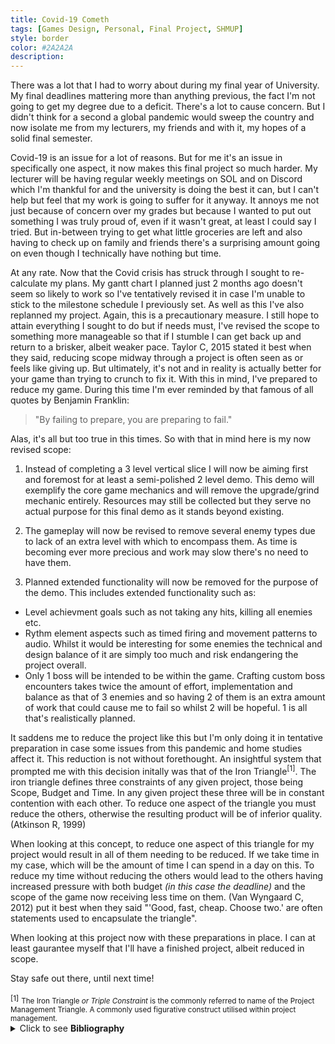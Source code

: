```yaml
---
title: Covid-19 Cometh
tags: [Games Design, Personal, Final Project, SHMUP]
style: border
color: #2A2A2A
description: 
---
```


There was a lot that I had to worry about during my final year of University. My final deadlines mattering more than anything previous, the fact I'm not going to get my degree due to a deficit. There's a lot to cause concern. But I didn't think for a second a global pandemic would sweep the country and now isolate me from my lecturers, my friends and with it, my hopes of a solid final semester.

Covid-19 is an issue for a lot of reasons. But for me it's an issue in specifically one aspect, it now makes this final project so much harder. My lecturer will be having regular weekly meetings on SOL and on Discord which I'm thankful for and the university is doing the best it can, but I can't help but feel that my work is going to suffer for it anyway. It annoys me not just because of concern over my grades but because I wanted to put out something I was truly proud of, even if it wasn't great, at least I could say I tried. But in-between trying to get what little groceries are left and also having to check up on family and friends there's a surprising amount going on even though I technically have nothing but time.

At any rate. Now that the Covid crisis has struck through I sought to re-calculate my plans. My gantt chart I planned just 2 months ago doesn't seem so likely to work so I've tentatively revised it in case I'm unable to stick to the milestone schedule I previously set. As well as this I've also replanned my project. Again, this is a precautionary measure. I still hope to attain everything I sought to do but if needs must, I've revised the scope to something more manageable so that if I stumble I can get back up and return to a brisker, albeit weaker pace.  Taylor C, 2015 stated it best when they said, reducing scope midway through a project is often seen as or feels like giving up. But ultimately, it's not and in reality is actually better for your game than trying to crunch to fix it. With this in mind, I've prepared to reduce my game. During this time I'm ever reminded by that famous of all quotes by Benjamin Franklin:

> "By failing to prepare, you are preparing to fail."

Alas, it's all but too true in this times. So with that in mind here is my now revised scope:

1. Instead of completing a 3 level vertical slice I will now be aiming first and foremost for at least a semi-polished 2 level demo. This demo will exemplify the core game mechanics and will remove the upgrade/grind mechanic entirely. Resources may still be collected but they serve no actual purpose for this final demo as it stands beyond existing.

2. The gameplay will now be revised to remove several enemy types due to lack of an extra level with which to encompass them. As time is becoming ever more precious and work may slow there's no need to have them.

3. Planned extended functionality will now be removed for the purpose of the demo. This includes extended functionality such as:
- Level achievment goals such as not taking any hits, killing all enemies etc.
- Rythm element aspects such as timed firing and movement patterns to audio. Whilst it would be interesting for some enemies the technical and design balance of it are simply too much and risk endangering the project overall.
- Only 1 boss will be intended to be within the game. Crafting custom boss encounters takes twice the amount of effort, implementation and balance as that of 3 enemies and so having 2 of them is an extra amount of work that could cause me to fail so whilst 2 will be hopeful. 1 is all that's realistically planned.

It saddens me to reduce the project like this but I'm only doing it in tentative preparation in case some issues from this pandemic and home studies affect it. This reduction is not without forethought. An insightful system that prompted me with this decision initally was that of the Iron Triangle<sup>[1]</sup>. The iron triangle defines three constraints of any given project, those being Scope, Budget and Time. In any given project these three will be in constant contention with each other. To reduce one aspect of the triangle you must reduce the others, otherwise the resulting product will be of inferior quality. (Atkinson R, 1999)

When looking at this concept, to reduce one aspect of this triangle for my project would result in all of them needing to be reduced. If we take time in my case, which will be the amount of time I can spend in a day on this. To reduce my time without reducing the others would lead to the others having increased pressure with both budget _(in this case the deadline)_ and the scope of the game now receiving less time on them. (Van Wyngaard C, 2012) put it best when they said "'Good, fast, cheap. Choose two.' are often statements used to encapsulate the triangle".

When looking at this project now with these preparations in place. I can at least gaurantee myself that I'll have a finished project, albeit reduced in scope.

Stay safe out there, until next time!

<div class="social-links">
<small>[1]</small> <sub>The Iron Triangle <em>or Triple Constraint</em> is the commonly referred to name of the Project Management Triangle. A commonly used figurative construct utilised within project management. </sub>
</div>

<details>
     <summary> Click to see <b>Bibliography</b> </summary> <br>

     <ul>
          <li>
               Green, P., 2013. <em>Splitting Stories Into Small, Vertical Slices.</em> [online] Agile @ Adobe. Available at: <a href="https://blogs.adobe.com/agile/2013/09/27/splitting-stories-into-small-vertical-slices"> https://blogs.adobe.com/agile/2013/09/27/splitting-stories-into-small-vertical-slices </a> [Accessed 11 May 2020].
          </li>
          <li>
               Gilbert, R., 2011. <em>. The Vertical Slice.</em> [online] Grumpy Gamer. Available at: <a href="https://grumpygamer.com/vertical_slice"> https://grumpygamer.com/vertical_slice </a> [Accessed 11 May 2020].
          </li>
          <li>
               Matthews, D., 2015. <em>Vertical Slice - Hellblade.</em> [online] Hellblade. Available at: <a href="https://www.hellblade.com/vertical-slice"> https://www.hellblade.com/vertical-slice </a> [Accessed 11 May 2020].
          </li>
     </ul>
</details>